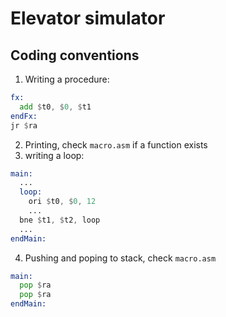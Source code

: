 # Elevator simulator

## Coding conventions
1. Writing a procedure:
```asm
fx:
  add $t0, $0, $t1
endFx:
jr $ra
```

2. Printing, check `macro.asm` if a function exists
3. writing a loop:
```asm
main:
  ...
  loop:
    ori $t0, $0, 12
    ...
  bne $t1, $t2, loop
  ...
endMain:
```
4. Pushing and poping to stack, check `macro.asm`
```asm
main:
  pop $ra
  pop $ra
endMain:
```
